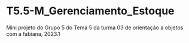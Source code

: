 # T5.5-M_Gerenciamento_Estoque
Mini projeto do Grupo 5 do Tema 5 da turma 03 de orientação a objetos com a fabiana, 2023.1
